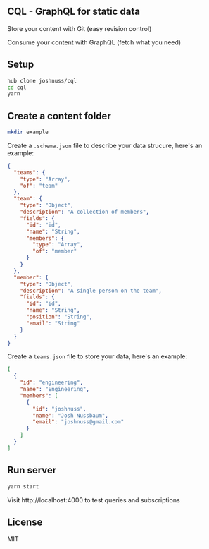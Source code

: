 CQL - GraphQL for static data
----------------------------

Store your content with Git (easy revision control)

Consume your content with GraphQL (fetch what you need)

## Setup

```bash
hub clone joshnuss/cql
cd cql
yarn
```

## Create a content folder

```bash
mkdir example
```

Create a `.schema.json` file to describe your data strucure, here's an example:

```json
{
  "teams": {
    "type": "Array",
    "of": "team"
  },
  "team": {
    "type": "Object",
    "description": "A collection of members",
    "fields": {
      "id": "id",
      "name": "String",
      "members": {
        "type": "Array",
        "of": "member"
      }
    }
  },
  "member": {
    "type": "Object",
    "description": "A single person on the team",
    "fields": {
      "id": "id",
      "name": "String",
      "position": "String",
      "email": "String"
    }
  }
}
```

Create a `teams.json` file to store your data, here's an example:

```json
[
  {
    "id": "engineering",
    "name": "Engineering",
    "members": [
      {
        "id": "joshnuss",
        "name": "Josh Nussbaum",
        "email": "joshnuss@gmail.com"
      }
    ]
  }
]
```


## Run server

```bash
yarn start
```

Visit http://localhost:4000 to test queries and subscriptions

## License

MIT
